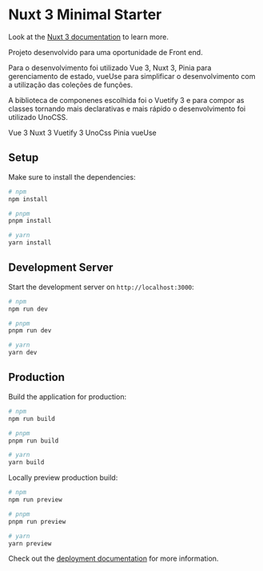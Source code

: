 # Nuxt 3 Minimal Starter

Look at the [Nuxt 3 documentation](https://nuxt.com/docs/getting-started/introduction) to learn more.

Projeto desenvolvido para uma oportunidade de Front end.

Para o desenvolvimento foi utilizado Vue 3, Nuxt 3, Pinia para gerenciamento de estado, vueUse para simplificar o desenvolvimento com a utilização das coleções de funções.

A biblioteca de componenes escolhida foi o Vuetify 3 e para compor as classes tornando mais declarativas e mais rápido o desenvolvimento foi utilizado UnoCSS.


Vue 3
Nuxt 3
Vuetify 3
UnoCss
Pinia
vueUse

## Setup

Make sure to install the dependencies:

```bash
# npm
npm install

# pnpm
pnpm install

# yarn
yarn install
```

## Development Server

Start the development server on `http://localhost:3000`:

```bash
# npm
npm run dev

# pnpm
pnpm run dev

# yarn
yarn dev
```

## Production

Build the application for production:

```bash
# npm
npm run build

# pnpm
pnpm run build

# yarn
yarn build
```

Locally preview production build:

```bash
# npm
npm run preview

# pnpm
pnpm run preview

# yarn
yarn preview
```

Check out the [deployment documentation](https://nuxt.com/docs/getting-started/deployment) for more information.
